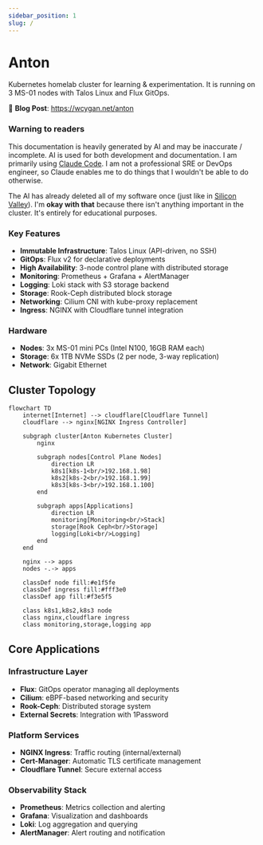 ```yaml
---
sidebar_position: 1
slug: /
---
```


# Anton

Kubernetes homelab cluster for learning & experimentation. It is running on 3 MS-01 nodes with Talos Linux and Flux GitOps.

🔗 **Blog Post**: https://wcygan.net/anton

### **Warning to readers**

This documentation is heavily generated by AI and may be inaccurate / incomplete. AI is used for both development and documentation. I am primarily using [Claude Code](https://www.anthropic.com/claude-code). I am not a professional SRE or DevOps engineer, so Claude enables me to do things that I wouldn't be able to do otherwise.

The AI has already deleted all of my software once (just like in [Silicon Valley](https://www.youtube.com/watch?v=m0b_D2JgZgY)). I'm **okay with that** because there isn't anything important in the cluster. It's entirely for educational purposes.

### Key Features
- **Immutable Infrastructure**: Talos Linux (API-driven, no SSH)
- **GitOps**: Flux v2 for declarative deployments
- **High Availability**: 3-node control plane with distributed storage
- **Monitoring**: Prometheus + Grafana + AlertManager
- **Logging**: Loki stack with S3 storage backend
- **Storage**: Rook-Ceph distributed block storage
- **Networking**: Cilium CNI with kube-proxy replacement
- **Ingress**: NGINX with Cloudflare tunnel integration

### Hardware
- **Nodes**: 3x MS-01 mini PCs (Intel N100, 16GB RAM each)
- **Storage**: 6x 1TB NVMe SSDs (2 per node, 3-way replication)
- **Network**: Gigabit Ethernet

## Cluster Topology

```mermaid
flowchart TD
    internet[Internet] --> cloudflare[Cloudflare Tunnel]
    cloudflare --> nginx[NGINX Ingress Controller]
    
    subgraph cluster[Anton Kubernetes Cluster]
        nginx
        
        subgraph nodes[Control Plane Nodes]
            direction LR
            k8s1[k8s-1<br/>192.168.1.98]
            k8s2[k8s-2<br/>192.168.1.99] 
            k8s3[k8s-3<br/>192.168.1.100]
        end
        
        subgraph apps[Applications]
            direction LR
            monitoring[Monitoring<br/>Stack]
            storage[Rook Ceph<br/>Storage]
            logging[Loki<br/>Logging]
        end
    end
    
    nginx --> apps
    nodes -.-> apps
    
    classDef node fill:#e1f5fe
    classDef ingress fill:#fff3e0
    classDef app fill:#f3e5f5
    
    class k8s1,k8s2,k8s3 node
    class nginx,cloudflare ingress
    class monitoring,storage,logging app
```

## Core Applications

### Infrastructure Layer
- **Flux**: GitOps operator managing all deployments
- **Cilium**: eBPF-based networking and security
- **Rook-Ceph**: Distributed storage system
- **External Secrets**: Integration with 1Password

### Platform Services  
- **NGINX Ingress**: Traffic routing (internal/external)
- **Cert-Manager**: Automatic TLS certificate management
- **Cloudflare Tunnel**: Secure external access

### Observability Stack
- **Prometheus**: Metrics collection and alerting
- **Grafana**: Visualization and dashboards  
- **Loki**: Log aggregation and querying
- **AlertManager**: Alert routing and notification

